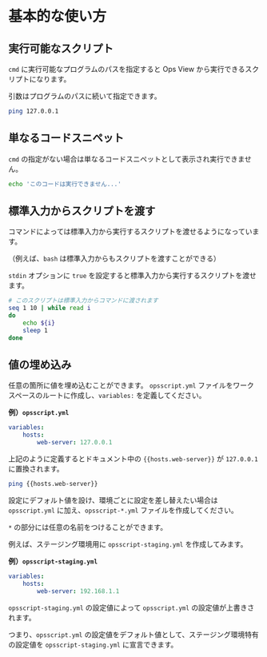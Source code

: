 # 基本的な使い方

## 実行可能なスクリプト

`cmd` に実行可能なプログラムのパスを指定すると Ops View から実行できるスクリプトになります。

引数はプログラムのパスに続いて指定できます。

```bash {cmd: ["/bin/bash", "-o", "errexit", "-c"]}
ping 127.0.0.1
```

## 単なるコードスニペット

`cmd` の指定がない場合は単なるコードスニペットとして表示され実行できません。

```bash
echo 'このコードは実行できません...'
```

## 標準入力からスクリプトを渡す

コマンドによっては標準入力から実行するスクリプトを渡せるようになっています。

（例えば、`bash` は標準入力からもスクリプトを渡すことができる）

`stdin` オプションに `true` を設定すると標準入力から実行するスクリプトを渡せます。


```bash {cmd: ["/bin/bash", "-o", "errexit"], stdin: true}
# このスクリプトは標準入力からコマンドに渡されます
seq 1 10 | while read i
do
    echo ${i}
    sleep 1
done
```

## 値の埋め込み

任意の箇所に値を埋め込むことができます。
`opsscript.yml` ファイルをワークスペースのルートに作成し、`variables:` を定義してください。

**例）`opsscript.yml`**
```yaml
variables:
    hosts:
        web-server: 127.0.0.1
```

上記のように定義するとドキュメント中の `{{hosts.web-server}}` が `127.0.0.1` に置換されます。

```bash {cmd: ["/bin/bash", "-o", "errexit", "-c"]}
ping {{hosts.web-server}}
```

設定にデフォルト値を設け、環境ごとに設定を差し替えたい場合は `opsscript.yml` に加え、`opsscript-*.yml` ファイルを作成してください。

`*` の部分には任意の名前をつけることができます。

例えば、ステージング環境用に `opsscript-staging.yml` を作成してみます。

**例）`opsscript-staging.yml`**
```yaml
variables:
    hosts:
        web-server: 192.168.1.1
```

`opsscript-staging.yml` の設定値によって `opsscript.yml` の設定値が上書きされます。

つまり、`opsscript.yml` の設定値をデフォルト値として、ステージング環境特有の設定値を `opsscript-staging.yml` に宣言できます。